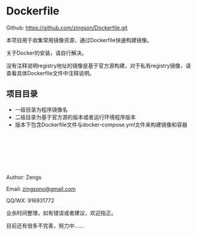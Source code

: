 # Dockerfile

Github: https://github.com/zingson/Dockerfile.git

本项目用于收集常用镜像资源，通过Dockerfile快速构建镜像。

关于Docker的安装，请自行解决。

没有注释说明registry地址的镜像是基于官方源构建，对于私有registry镜像，请查看具体Dockerfile文件中注释说明。



## 项目目录
- 一级目录为程序镜像名
- 二级目录为基于官方源的版本或者运行环境程序版本
- 版本下包含Dockerfile文件与docker-compose.yml文件来构建镜像和容器




<br><br><br>
---------------------------------------------------------------------------

Author: Zengs

Email: zingsono@gmail.com

QQ/WX: 916931772

业余时间整理，如有错误或者建议，欢迎指正。

目前还有很多不完善，努力中......

<br><br><br>


